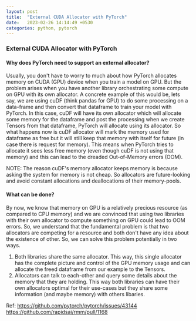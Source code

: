 ```yaml
---
layout: post
title:  "External CUDA Allocator with PyTorch"
date:   2023-02-26 14:14:49 +0530
categories: python, pytorch
---
```


### External CUDA Allocator with PyTorch

#### Why does PyTorch need to support an external allocator?

Usually, you don't have to worry to much about how PyTorch allocates memory on CUDA (GPU) device when you train a model on GPU. But the problem arises when you have another library orchestrating some compute on GPU with its own allocator. A concrete example of this would be, lets say, we are using cuDF (think pandas for GPU) to do some processing on a data-frame and then convert that dataframe to train your model with PyTorch. In this case, cuDF will have its own allocator which will allocate some memory for the dataframe and post the processing when we create Tensors from that dataframe, PyTorch will allocate using its allocator. So what happens now is cuDF allocator will mark the memory used for dataframe as free but it will still keep that memory with itself for future (in case there is request for memory). This means when PyTorch tries to allocate it sees less free memory (even though cuDF is not using that memory) and this can lead to the dreaded Out-of-Memory errors (OOM).

NOTE: The reason cuDF's memory allocator keeps memory is because asking the system for memory is not cheap. So allocators are future-looking and avoid constant allocations and deallocations of their memory-pools.

#### What can be done?

By now, we know that memory on GPU is a relatively precious resource (as compared to CPU memory) and we are convinced that using two libraries with their own allocator to compute something on GPU could lead to OOM errors. So, we understand that the fundamental problem is that two allocators are competing for a resource and both don't have any idea about the existence of other. So, we can solve this problem potentially in two ways.

1. Both libraries share the same allocator. This way, this single allocator has the complete picture and control of the GPU memory usage and can allocate the freed dataframe from our example to the Tensors.
2. Allocators can talk to each-other and query some details about the memory that they are holding. This way both libraries can have their own allocators optimal for their use-cases but they share some information (and maybe memory) with others libaries. 

Ref: 
https://github.com/pytorch/pytorch/issues/43144
https://github.com/rapidsai/rmm/pull/1168